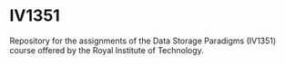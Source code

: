 # IV1351
Repository for the assignments of the Data Storage Paradigms (IV1351) course offered by the Royal Institute of Technology.

